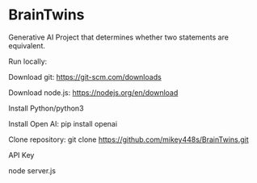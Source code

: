# BrainTwins
Generative AI Project that determines whether two statements are equivalent.

Run locally:

Download git: https://git-scm.com/downloads

Download node.js: https://nodejs.org/en/download

Install Python/python3

Install Open AI: pip install openai

Clone repository: git clone https://github.com/mikey448s/BrainTwins.git

API Key

node server.js
